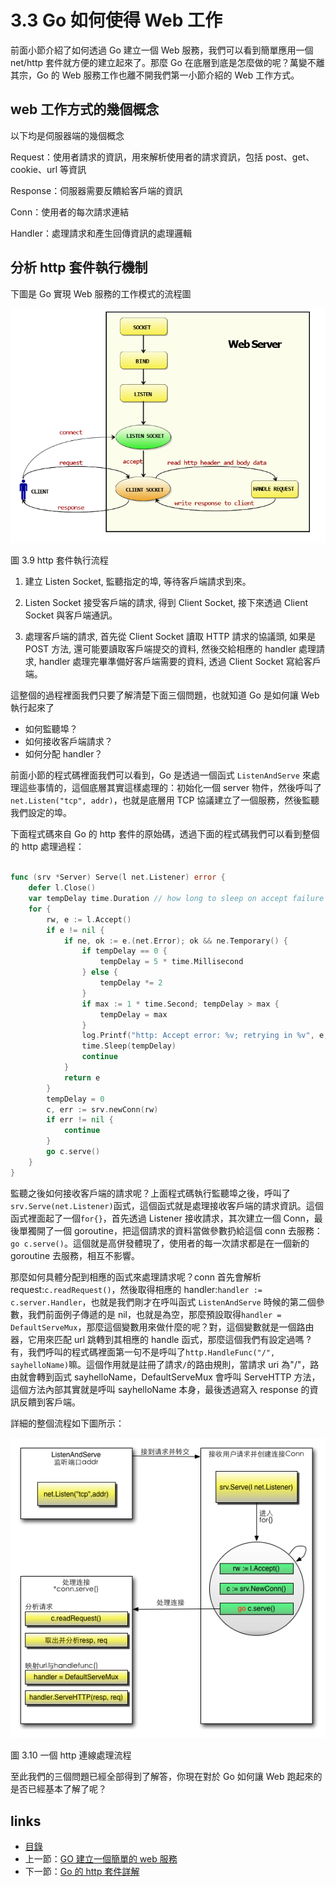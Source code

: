 # 3.3 Go 如何使得 Web 工作
前面小節介紹了如何透過 Go 建立一個 Web 服務，我們可以看到簡單應用一個 net/http 套件就方便的建立起來了。那麼 Go 在底層到底是怎麼做的呢？萬變不離其宗，Go 的 Web 服務工作也離不開我們第一小節介紹的 Web 工作方式。

## web 工作方式的幾個概念

以下均是伺服器端的幾個概念

Request：使用者請求的資訊，用來解析使用者的請求資訊，包括 post、get、cookie、url 等資訊

Response：伺服器需要反饋給客戶端的資訊

Conn：使用者的每次請求連結

Handler：處理請求和產生回傳資訊的處理邏輯

## 分析 http 套件執行機制

下圖是 Go 實現 Web 服務的工作模式的流程圖

![](images/3.3.http.png)

圖 3.9 http 套件執行流程

1. 建立 Listen Socket, 監聽指定的埠, 等待客戶端請求到來。

2. Listen Socket 接受客戶端的請求, 得到 Client Socket, 接下來透過 Client Socket 與客戶端通訊。

3. 處理客戶端的請求, 首先從 Client Socket 讀取 HTTP 請求的協議頭, 如果是 POST 方法, 還可能要讀取客戶端提交的資料, 然後交給相應的 handler 處理請求, handler 處理完畢準備好客戶端需要的資料, 透過 Client Socket 寫給客戶端。

這整個的過程裡面我們只要了解清楚下面三個問題，也就知道 Go 是如何讓 Web 執行起來了

- 如何監聽埠？
- 如何接收客戶端請求？
- 如何分配 handler？

前面小節的程式碼裡面我們可以看到，Go 是透過一個函式 `ListenAndServe` 來處理這些事情的，這個底層其實這樣處理的：初始化一個 server 物件，然後呼叫了`net.Listen("tcp", addr)`，也就是底層用 TCP 協議建立了一個服務，然後監聽我們設定的埠。

下面程式碼來自 Go 的 http 套件的原始碼，透過下面的程式碼我們可以看到整個的 http 處理過程：

```Go

func (srv *Server) Serve(l net.Listener) error {
	defer l.Close()
	var tempDelay time.Duration // how long to sleep on accept failure
	for {
		rw, e := l.Accept()
		if e != nil {
			if ne, ok := e.(net.Error); ok && ne.Temporary() {
				if tempDelay == 0 {
					tempDelay = 5 * time.Millisecond
				} else {
					tempDelay *= 2
				}
				if max := 1 * time.Second; tempDelay > max {
					tempDelay = max
				}
				log.Printf("http: Accept error: %v; retrying in %v", e, tempDelay)
				time.Sleep(tempDelay)
				continue
			}
			return e
		}
		tempDelay = 0
		c, err := srv.newConn(rw)
		if err != nil {
			continue
		}
		go c.serve()
	}
}
```

監聽之後如何接收客戶端的請求呢？上面程式碼執行監聽埠之後，呼叫了`srv.Serve(net.Listener)`函式，這個函式就是處理接收客戶端的請求資訊。這個函式裡面起了一個`for{}`，首先透過 Listener 接收請求，其次建立一個 Conn，最後單獨開了一個 goroutine，把這個請求的資料當做參數扔給這個 conn 去服務：`go c.serve()`。這個就是高併發體現了，使用者的每一次請求都是在一個新的 goroutine 去服務，相互不影響。

那麼如何具體分配到相應的函式來處理請求呢？conn 首先會解析 request:`c.readRequest()`，然後取得相應的 handler:`handler := c.server.Handler`，也就是我們剛才在呼叫函式 `ListenAndServe` 時候的第二個參數，我們前面例子傳遞的是 nil，也就是為空，那麼預設取得`handler = DefaultServeMux`，那麼這個變數用來做什麼的呢？對，這個變數就是一個路由器，它用來匹配 url 跳轉到其相應的 handle 函式，那麼這個我們有設定過嗎 ? 有，我們呼叫的程式碼裡面第一句不是呼叫了`http.HandleFunc("/", sayhelloName)`嘛。這個作用就是註冊了請求`/`的路由規則，當請求 uri 為"/"，路由就會轉到函式 sayhelloName，DefaultServeMux 會呼叫 ServeHTTP 方法，這個方法內部其實就是呼叫 sayhelloName 本身，最後透過寫入 response 的資訊反饋到客戶端。


詳細的整個流程如下圖所示：

![](images/3.3.illustrator.png)

圖 3.10 一個 http 連線處理流程

至此我們的三個問題已經全部得到了解答，你現在對於 Go 如何讓 Web 跑起來的是否已經基本了解了呢？


## links
   * [目錄](<preface.md>)
   * 上一節：[GO 建立一個簡單的 web 服務](<03.2.md>)
   * 下一節：[Go 的 http 套件詳解](<03.4.md>)
